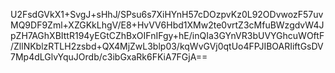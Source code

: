 U2FsdGVkX1+SvgJ+sHhJ/SPsu6s7XiHYnH57cDOzpvKz0L92ODvwozF57uvMQ9DF9Zml+XZGKkLhgV/E8+HvVV6Hbd1XMw2te0vrtZ3cMfuBWzgdvW4JpZH7AGhXBIttR194yEGtCZhBxOIFnIFgy+hE/inQIa3GYnVR3bUVYGhcuWOftF/ZllNKblzRTLH2zsbd+QX4MjZwL3blp03/kqWvGVj0qtUo4FPJIBOARIiftGsDV7Mp4dLGlvYquJOrdb/c3ibGxaRk6FKiA7FGjA==
